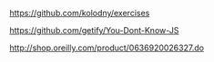 https://github.com/kolodny/exercises

https://github.com/getify/You-Dont-Know-JS 

http://shop.oreilly.com/product/0636920026327.do